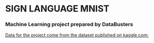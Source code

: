 # SIGN LANGUAGE MNIST
### Machine Learning project prepared by DataBusters
[Data for the project come from the dataset published on kaggle.com:](https://www.kaggle.com/datamunge/sign-language-mnist)